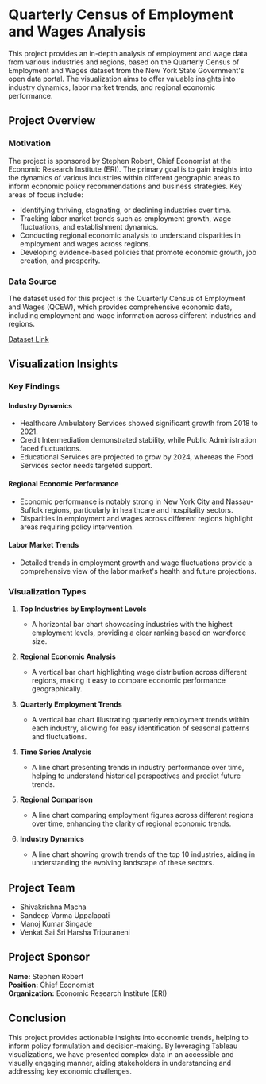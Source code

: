 # Quarterly Census of Employment and Wages Analysis

This project provides an in-depth analysis of employment and wage data from various industries and regions, based on the Quarterly Census of Employment and Wages dataset from the New York State Government's open data portal. The visualization aims to offer valuable insights into industry dynamics, labor market trends, and regional economic performance.

## Project Overview

### Motivation
The project is sponsored by Stephen Robert, Chief Economist at the Economic Research Institute (ERI). The primary goal is to gain insights into the dynamics of various industries within different geographic areas to inform economic policy recommendations and business strategies. Key areas of focus include:

- Identifying thriving, stagnating, or declining industries over time.
- Tracking labor market trends such as employment growth, wage fluctuations, and establishment dynamics.
- Conducting regional economic analysis to understand disparities in employment and wages across regions.
- Developing evidence-based policies that promote economic growth, job creation, and prosperity.

### Data Source
The dataset used for this project is the Quarterly Census of Employment and Wages (QCEW), which provides comprehensive economic data, including employment and wage information across different industries and regions.

[Dataset Link](https://data.ny.gov/Economic-Development/Quarterly-Census-of-Employment-and-Wages-Quarterly/cwsm-2ns3/about_data)

## Visualization Insights

### Key Findings

#### Industry Dynamics
- Healthcare Ambulatory Services showed significant growth from 2018 to 2021.
- Credit Intermediation demonstrated stability, while Public Administration faced fluctuations.
- Educational Services are projected to grow by 2024, whereas the Food Services sector needs targeted support.

#### Regional Economic Performance
- Economic performance is notably strong in New York City and Nassau-Suffolk regions, particularly in healthcare and hospitality sectors.
- Disparities in employment and wages across different regions highlight areas requiring policy intervention.

#### Labor Market Trends
- Detailed trends in employment growth and wage fluctuations provide a comprehensive view of the labor market's health and future projections.

### Visualization Types

1. **Top Industries by Employment Levels**
   - A horizontal bar chart showcasing industries with the highest employment levels, providing a clear ranking based on workforce size.
   
2. **Regional Economic Analysis**
   - A vertical bar chart highlighting wage distribution across different regions, making it easy to compare economic performance geographically.
   
3. **Quarterly Employment Trends**
   - A vertical bar chart illustrating quarterly employment trends within each industry, allowing for easy identification of seasonal patterns and fluctuations.
   
4. **Time Series Analysis**
   - A line chart presenting trends in industry performance over time, helping to understand historical perspectives and predict future trends.
   
5. **Regional Comparison**
   - A line chart comparing employment figures across different regions over time, enhancing the clarity of regional economic trends.
   
6. **Industry Dynamics**
   - A line chart showing growth trends of the top 10 industries, aiding in understanding the evolving landscape of these sectors.

## Project Team
- Shivakrishna Macha
- Sandeep Varma Uppalapati
- Manoj Kumar Singade
- Venkat Sai Sri Harsha Tripuraneni

## Project Sponsor
**Name:** Stephen Robert  
**Position:** Chief Economist  
**Organization:** Economic Research Institute (ERI)

## Conclusion
This project provides actionable insights into economic trends, helping to inform policy formulation and decision-making. By leveraging Tableau visualizations, we have presented complex data in an accessible and visually engaging manner, aiding stakeholders in understanding and addressing key economic challenges.
